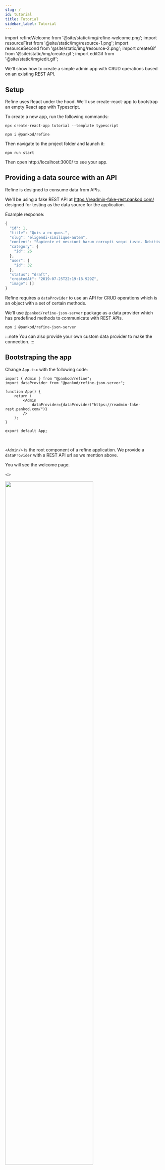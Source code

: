 ```yaml
---
slug: /
id: tutorial
title: Tutorial
sidebar_label: Tutorial
---
```


import refineWelcome from '@site/static/img/refine-welcome.png';
import resourceFirst from '@site/static/img/resource-1.png';
import resourceSecond from '@site/static/img/resource-2.png';
import createGif from '@site/static/img/create.gif';
import editGif from '@site/static/img/edit.gif';

We'll show how to create a simple admin app with CRUD operations based on an existing REST API.

## Setup

Refine uses React under the hood. We’ll use create-react-app to bootstrap an empty React app with Typescript.

To create a new app, run the following commands:

```
npx create-react-app tutorial --template typescript
```

```
npm i @pankod/refine
```

Then navigate to the project folder and launch it:

```
npm run start
```

Then open http://localhost:3000/ to see your app.

## Providing a data source with an API

Refine is designed to consume data from APIs.

We’ll be using a fake REST API at https://readmin-fake-rest.pankod.com/ designed for testing as the data source for the application.

Example response:

```ts title="https://readmin-fake-rest.pankod.com/posts/1"
{
  "id": 1,
  "title": "Quis a ex quos.",
  "slug": "eligendi-similique-autem",
  "content": "Sapiente et nesciunt harum corrupti sequi iusto. Debitis explicabo beatae maiores assumenda. Quia velit quam inventore omnis in doloribus et modi aut. Aut deserunt est molestias sunt fugit rerum natus. Consequuntur quam porro doloribus vel nulla non. Suscipit ut deleniti. Consequatur repellat accusamus. Expedita eos hic amet fugit. Magni odio consequatur aut pariatur error eaque culpa. Officiis minus id et.",
  "category": {
    "id": 26
  },
  "user": {
    "id": 32
  },
  "status": "draft",
  "createdAt": "2019-07-25T22:19:18.929Z",
  "image": []
}
```

Refine requires a `dataProvider` to use an API for CRUD operations which is an object with a set of certain methods.

We'll use `@pankod/refine-json-server` package as a data provider which has predefined methods to communicate with REST APIs.

```
npm i @pankod/refine-json-server
```

:::note
You can also provide your own custom data provider to make the connection.
:::

## Bootstraping the app

Change `App.tsx` with the following code:

```tsx title="src/App.tsx"
import { Admin } from "@pankod/refine";
import dataProvider from "@pankod/refine-json-server";

function App() {
    return (
        <Admin
            dataProvider={dataProvider("https://readmin-fake-rest.pankod.com/")}
        />
    );
}

export default App;
```

<br/>

`<Admin/>` is the root component of a refine application. We provide a `dataProvider` with a REST API url as we mention above.

You will see the welcome page.

<>

<div style={{textAlign: "center"}}>
    <img  width="75%" src={refineWelcome} />
</div>
<br/>
</>

## Connect API with Resources

We'll start forming our app by adding a `<Resource>` component as a child.
A `<Resource>` represents an endpoint in the API by given name property. `name` property of `<Resource />` should be one of the endpoints in your API.

We'll demonstrate how to get data at `/posts` endpoint from `https://readmin-fake-rest.pankod.com` REST API.

```tsx title="src/App.tsx"
//highlight-next-line
import { Admin, Resource } from "@pankod/refine";
import dataProvider from "@pankod/refine-json-server";

function App() {
    return (
        <Admin
            dataProvider={dataProvider("https://readmin-fake-rest.pankod.com/")}
        >
            //highlight-next-line
            <Resource name="posts" />
        </Admin>
    );
}

export default App;
```

<br/>

After adding `<Resource>`, app redirects to a url defined by `name` property.

:::info
`refine` handles route matching out of the box. More info about [routing](#).
:::

<>

<div style={{textAlign: "center"}}>
    <img   src={resourceFirst} />
</div>
<br/>
</>

You'll see a 404 page since `<Resource>` doesn't handle data fetching on its own. CRUD operations is to be done with `refine` hooks.

Components for CRUD operations(list, create, edit, show) should be given to `<Resource>` as props. In this example, we are going to set corresponding custom components to `<Resource>` which uses `refine` hooks to handle data operations and display the list of data.

## Showing and interacting with data

Let's create a `PostList` component to fetch and show posts data. This component will be passed as `list` prop to `<Resource>`

```tsx title="components/pages/posts.tsx"
import {
    List,
    TextField,
    TagField,
    DateField,
    Table,
    useTable,
} from "@pankod/refine";

export const PostList = () => {
    const { tableProps } = useTable({});

    return (
        <List>
            <Table {...tableProps} rowKey="id">
                <Table.Column
                    dataIndex="title"
                    title="title"
                    render={(value) => <TextField value={value} />}
                />
                <Table.Column
                    dataIndex="status"
                    title="status"
                    render={(value) => <TagField value={value} />}
                />
                <Table.Column
                    dataIndex="createdAt"
                    title="createdAt"
                    render={(value) => <DateField format="LLL" value={value} />}
                />
            </Table>
        </List>
    );
};
```

<br/>

### Fetching and managing data

`useTable` is a hook from `refine` that is responsible for fetching data from API with `<Resource>`'s `name` prop using `refine`'s various helper hooks under the hood.

```tsx
const { tableProps } = useTable({});
```

The `tableProps` includes all necessary props for `<Table>` component to show and interact with data properly.

You can find detailed usage of `useTable` from [here](#).

### Showing and formatting data

We wrap `<Table>` with [`<List>`](#) component from `refine`, which adds extra functionalities like a create button and title to the table view.

:::tip
`<List>` is not an obligation at this point. You can prefer to use your own wrapper component.
:::

`refine` apps uses [ant-design](https://ant.design/components/overview/) components to display data. In this example, we'll use `<Table>` component, which is exposed from ant-design to render a table with one row for each record.

Refer to [ant-design docs](https://ant.design/components/table/#API) for more detailed information about `<Table>`.

The render prop of `<Table.Column>` is used to determine how to format and show data. Each `<Table.Column>` maps a different field in the API response, specified by the `dataIndex` prop.

We used `<TextField>`, `<TagField>` and `<DateField>` in `<Table.Column>` to show data in the proper format. These are examples of many more field components from `refine` that are based on ant design components.  
User has full freedom on how to format and show raw data that comes from render prop including ant design components or custom components.

You can find detailed usage of fields from [here](#).

After creating the `<PostList>` component, now it's time to add it to `<Resource>`.

```tsx title="src/App.tsx"
import { Admin, Resource } from "@pankod/refine";
import dataProvider from "@pankod/refine-json-server";
//highlight-next-line
import { PostList } from "./components/pages/posts";

function App() {
    return (
        <Admin
            dataProvider={dataProvider("https://readmin-fake-rest.pankod.com/")}
        >
            //highlight-next-line
            <Resource name="posts" list={PostList} />
        </Admin>
    );
}

export default App;
```

<br />

We can now list `/posts` data successfully as shown below.

<>

<div style={{textAlign: "center"}}>
    <img src={resourceSecond} />
</div>
<br/>
</>

## Handling relationships

## Editing a record

We'll implement a page for editing an existing record.

Let's create a `<PostEdit>` component to edit an existing post. This component will be passed as `list` prop to `<Resource>`.

```tsx title="components/pages/posts.tsx"
export const PostEdit = () => {
    const { formProps, saveButtonProps } = useForm({});

    return (
        <Edit saveButtonProps={saveButtonProps}>
            <Form {...formProps} wrapperCol={{ span: 14 }} layout="vertical">
                <Form.Item label="Title" name="title">
                    <Input />
                </Form.Item>
                <Form.Item label="Status" name="status">
                    <Select
                        options={[
                            {
                                label: "Published",
                                value: "published",
                            },
                            {
                                label: "Draft",
                                value: "draft",
                            },
                        ]}
                    />
                </Form.Item>
            </Form>
        </Edit>
    );
};
```

<br />

After creating the `<PostEdit>` component, now it's time to add it to `<Resource>`.

<br />

```tsx title="src/App.tsx"
import { Admin, Resource } from "@pankod/refine";
import dataProvider from "@pankod/refine-json-server";
//highlight-next-line
import { PostList, PostEdit } from "./components/pages/posts";

function App() {
    return (
        <Admin
            dataProvider={dataProvider("https://refine-fake-rest.pankod.com/")}
        >
            <Resource
                name="posts"
                list={PostList}
                //highlight-next-line
                edit={PostEdit}
            />
        </Admin>
    );
}

export default App;
```

<br />

:::important
`refine` doesn't automatically add an _**edit**_ button by default to each record in `<PostList>` to give access to the edit page which renders the `<PostEdit>` component.

We' ll add a new column to `<Table>` in `<PostList>` to show the action button for edit.   
 `<EditButton>` from refine can be used to navigate to edit page at `/resources/posts/edit`.

You can find detailed usage of `<EditButton>` from [here](#).

<br />


```tsx title="components/pages/posts.tsx"
import {
    ...
    //highlight-start
    Space,
    EditButton
    //highlight-end
} from "@pankod/refine";

export const PostList = () => {
...
    <Table.Column
        title="Actions"
        dataIndex="actions"
        render={(
            _text: string | number,
            record: {
                id: string | number;
            },
        ): React.ReactNode => {
            return(
                <Space>
                    <EditButton size="small" recordItemId={record.id} />
                </Space>
        )}}
    />   
...
}
```

:::

### Managing the form

`useForm` is another skillful hook from `refine` that is responsible for managing form data like creating and editing.

```tsx
const { formProps, saveButtonProps } = useForm({});
```

The `formProps` includes all necessary props for `<Form>` component to manage form data properly.
Similarly `saveButtonProps` includes usefull properties for a button to submit a form.

[Refer to `useForm` documentation for detailed usage. &#8594](#)

### Editing the form

`refine` apps uses [ant-design form components](https://ant.design/components/form/) to handle form management. In this example, we'll use `<Form>` and `<Form.Item>` component, which is exposed from ant-design to manage form inputs.

We wrap `<Form>` with [`<Edit>`](#) component from `refine` that provides save, delete and refresh buttons that can be used for form actions.

:::caution Attention
In edit page, `useForm` hook initializes the form with current record values.
:::

We are getting form values from inputs by passing them as child to `<Form.Item>`. Edited input values are automatically set to form data.

Save button submits the form and issues a `PUT` request to the REST API when clicked. After request responses successfully, app will be navigated to listing page on `resources/posts` with updated data.


[Refer to **How editing works?** section for in depth explanation. &#8594](#)

<br />

<>

<div style={{textAlign: "center"}}>
    <img src={editGif} />
</div>
<br/>
</>

<br />

## Creating a record

We'll implement a page for creating a new record using fake REST API. It has a similar implemantation and managing form methods like [Editing a record](#editing-a-record). 

First create a `<PostCreate>` component to create a new post. This component will be passed as `create` prop to `<Resource>`.

```tsx title="components/pages/posts.tsx"
import { useForm, Create, Form, Input, Select } from "@pankod/refine";

export const PostCreate = () => {
    const { formProps, saveButtonProps } = useForm({});

    return (
        <Create saveButtonProps={saveButtonProps}>
            <Form {...formProps} wrapperCol={{ span: 14 }} layout="vertical">
                <Form.Item label="Title" name="title">
                    <Input />
                </Form.Item>
                <Form.Item label="Status" name="status">
                    <Select
                        options={[
                            {
                                label: "Published",
                                value: "published",
                            },
                            {
                                label: "Draft",
                                value: "draft",
                            },
                        ]}
                    />
                </Form.Item>
            </Form>
        </Create>
    );
};
```

<br />

After creating the `<PostCreate>` component, add it to `<Resource>`.

<br />

```tsx title="src/App.tsx"
import { Admin, Resource } from "@pankod/refine";
import dataProvider from "@pankod/refine-json-server";
//highlight-next-line
import { PostList, PostEdit, PostCreate } from "./components/pages/posts";

function App() {
    return (
        <Admin
            dataProvider={dataProvider("https://refine-fake-rest.pankod.com/")}
        >
            <Resource
                name="posts"
                list={PostList}
                edit={PostEdit}
                //highlight-next-line
                create={PostCreate}
            />
        </Admin>
    );
}

export default App;
```

<br />

:::important
`refine` doesn't automatically add a _**create**_ button by default on top of the `<PostList>` to give access to the create page which renders the `<PostCreate>` component.

Each component given to `<Resource>` will get passed props with `IResourceComponentsProps` interface. If this props are passed to `<List>` wrapper in `<PostList>` component, `<List>` will render a create button in case a `create` component is passed to `<Resource>`.

[More about **IResourceComponentsProps** &#8594](#)

```tsx title="components/pages/posts.tsx"
...
//highlight-next-line
export const PostList = (props: IResourceComponentsProps) => {
    const { tableProps } = useTable({});

    return (
        //highlight-next-line
        <List {...props}>
...
```

:::

<br />


### Filling the form

This part is very similar to [Editing the form](#editing-the-form). Only differences are:

- We wrap `<Form>` with [`<Create>`](#) component from `refine`.

- Save button submits the form and issues a `POST` request to the REST API.

<br />

<div style={{textAlign: "center"}}>
    <img src={createGif} />
</div>
<br/>

<br/>

## Show

## Adding search and filters

## Connecting to a real API
